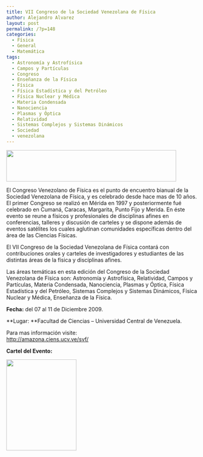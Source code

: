 ```yaml
---
title: VII Congreso de la Sociedad Venezolana de Física
author: Alejandro Alvarez
layout: post
permalink: /?p=148
categories:
  - Física
  - General
  - Matemática
tags:
  - Astronomía y Astrofísica
  - Campos y Partículas
  - Congreso
  - Enseñanza de la Física
  - Física
  - Física Estadística y del Petróleo
  - Física Nuclear y Médica
  - Materia Condensada
  - Nanociencia
  - Plasmas y Óptica
  - Relatividad
  - Sistemas Complejos y Sistemas Dinámicos
  - Sociedad
  - venezolana
---
```

<img class="aligncenter" title="VII Congreso de la Sociedad Venezolana de Física" src="http://fisica.ciens.ucv.ve/svf/pages/svftop8.jpg" alt="" width="448" height="83" />

El Congreso Venezolano de Física es el punto de encuentro bianual de la Sociedad Venezolana de Física, y es celebrado desde hace mas de 10 años. El primer Congreso se realizó en Mérida en 1997 y posteriormente fué celebrado en Cumaná, Caracas, Margarita, Punto Fijo y Merida. En éste evento se reune a físicos y profesionales de disciplinas afines en conferencias, talleres y discusión de carteles y se dispone además de eventos satélites los cuales aglutinan comunidades específicas dentro del área de las Ciencias Físicas.

El VII Congreso de la Sociedad Venezolana de Física contará con contribuciones orales y carteles de investigadores y estudiantes de las distintas áreas de la física y discíplinas afines.

Las áreas temáticas en esta edición del Congreso de la Sociedad Venezolana de Física son: Astronomía y Astrofísica, Relatividad, Campos y Partículas, Materia Condensada, Nanociencia, Plasmas y Óptica, Física Estadística y del Petróleo, Sistemas Complejos y Sistemas Dinámicos, Física Nuclear y Médica, Enseñanza de la Física.

**Fecha:** del 07 al 11 de Diciembre 2009.

**Lugar: **Facultad de Ciencias &#8211; Universidad Central de Venezuela.

Para mas información visite:  
<a title="Congreso de la Sociedad Venezolana de Física" href="http://amazona.ciens.ucv.ve/svf/" target="_blank">http://amazona.ciens.ucv.ve/svf/</a>

**Cartel del Evento:**

[<img class="aligncenter" title="Cartel oficial del evento" src="http://amazona.ciens.ucv.ve/svf/images/cartel_csvf09S.png" alt="" width="185" height="240" />][1]

 [1]: http://amazona.ciens.ucv.ve/svf/images/cartel_csvf09.png